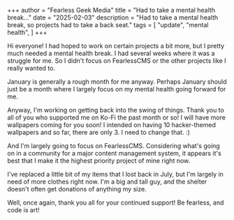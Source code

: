 +++
author = "Fearless Geek Media"
title = "Had to take a mental health break..."
date = "2025-02-03"
description = "Had to take a mental health break, so projects had to take a back seat."
tags = [
    "update",
    "mental health",
]
+++

Hi everyone! I had hoped to work on certain projects a bit more, but I pretty much needed a mental health break. I had several weeks where it was a struggle for me. So I didn't focus on FearlessCMS or the other projects like I really wanted to.

January is generally a rough month for me anyway. Perhaps January should just be a month where I largely focus on my mental health going forward for me.

Anyway, I'm working on getting back into the swing of things. Thank you to all of you who supported me on Ko-Fi the past month or so! I will have more wallpapers coming for you soon! I intended on having 10 hacker-themed wallpapers and so far, there are only 3. I need to change that. :)

And I'm largely going to focus on FearlessCMS. Considering what's going on in a community for a major content management system, it appears it's best that I make it the highest priority project of mine right now.

I've replaced a little bit of my items that I lost back in July, but I'm largely in need of more clothes right now. I'm a big and tall guy, and the shelter doesn't often get donations of anything my size.

Well, once again, thank you all for your continued support! Be fearless, and code is art!
